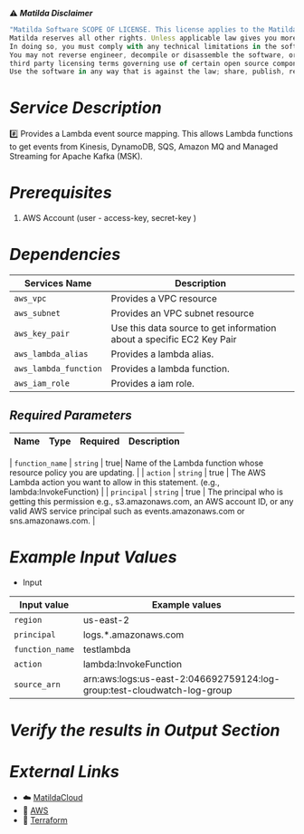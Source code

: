 :warning: ***Matilda Disclaimer***
```javascript
"Matilda Software SCOPE OF LICENSE. This license applies to the Matilda cloud product. The software is licensed, not sold. This agreement only gives you some rights to use the software. 
Matilda reserves all other rights. Unless applicable law gives you more rights despite this limitation, you may use the software only as expressly permitted in this agreement. 
In doing so, you must comply with any technical limitations in the software that only allow you to use it in certain ways. 
You may not reverse engineer, decompile or disassemble the software, or otherwise attempt to derive the source code for the software except and solely to the extent required by 
third party licensing terms governing use of certain open source components that may be included in the software; remove, minimize, block or modify any notices of Matilda or its suppliers in the software; 
Use the software in any way that is against the law; share, publish, rent or lease the software, or provide the software as a offering for others to use."
```

# *Service Description*
:hash: Provides a Lambda event source mapping. This allows Lambda functions to get events from Kinesis, DynamoDB, SQS, Amazon MQ and Managed Streaming for Apache Kafka (MSK).

# *Prerequisites*
1. AWS Account (user - access-key, secret-key )

# *Dependencies*
| **Services Name**        | **Description**                                                      |
|--------------------------|----------------------------------------------------------------------|
| `aws_vpc`                | Provides a VPC resource                                              |
| `aws_subnet`             | Provides an VPC subnet resource                                      |
| `aws_key_pair`           | Use this data source to get information about a specific EC2 Key Pair|
| `aws_lambda_alias`     | Provides a lambda alias.                                  |
| `aws_lambda_function`     | Provides a lambda function.                                  |
| `aws_iam_role`     | Provides a iam role.                                    |



## *Required Parameters*
| Name | Type | Required | Description |
| --- | --- | --- | --- |

| `function_name` | `string` | true| Name of the Lambda function whose resource policy you are updating. |
| `action` | `string` | true | The AWS Lambda action you want to allow in this statement. (e.g., lambda:InvokeFunction) |
| `principal` | `string` | true | The principal who is getting this permission e.g., s3.amazonaws.com, an AWS account ID, or any valid AWS service principal such as events.amazonaws.com or sns.amazonaws.com. |




# *Example Input Values*
* Input

| Input value                       | Example values                                                                           |
|-----------------------------------|------------------------------------------------------------------------------------------|
| `region`                          | us-east-2                                                                    | 
| `principal`                       | logs.*.amazonaws.com                                                                  |
| `function_name`                   | testlambda                                                             |
| `action`                          | lambda:InvokeFunction                                                    |
| `source_arn`                      | arn:aws:logs:us-east-2:046692759124:log-group:test-cloudwatch-log-group             |



# *Verify the results in Output Section*


# *External Links*
* :cloud: [MatildaCloud](https://www.matildacloud.com/docs/ "Matildacloud")
* :link: [AWS](https://aws.amazon.com/console/)
* :link: [Terraform](https://registry.terraform.io/providers/hashicorp/aws/latest/docs/resources/lambda_permission#attributes-reference)